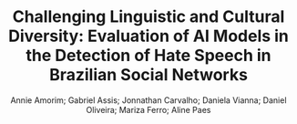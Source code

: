 ---
paperId: 9
author: Annie Amorim; Gabriel Assis; Jonnathan Carvalho; Daniela Vianna; Daniel Oliveira; Mariza Ferro; Aline Paes
publicationauthor: Amorim, A. et al.
title: "Challenging Linguistic and Cultural Diversity: Evaluation of AI Models in the Detection of Hate Speech in Brazilian Social Networks"
pdf: Annie_Amorim.pdf
poster: --
alt: --
type: Poster
topic: Ethics, Bias, and Fairness
subtopic: Sentiment Analysis, Stylistic Analysis, and Argument Mining
link: https://research.latinxinai.org/papers/naacl/2024/pdf/Annie_Amorim.pdf
conference: naacl
year: 2024
tags: naacl-2024
location: Mexico City, Mexico
---